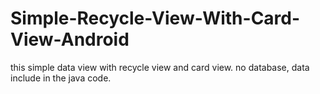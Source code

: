 # Simple-Recycle-View-With-Card-View-Android
this simple data view with recycle view and card view. no database, data include in the java code. 
